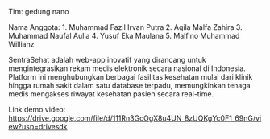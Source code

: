 Tim: gedung nano

Nama Anggota:
1.⁠ ⁠Muhammad Fazil Irvan Putra 
2.⁠ ⁠Aqila Malfa Zahira
3.⁠ ⁠Muhammad Naufal Aulia 
4.⁠ ⁠Yusuf Eka Maulana 
5.⁠ ⁠Malfino Muhammad Willianz 

SentraSehat adalah web-app inovatif yang dirancang untuk mengintegrasikan rekam medis elektronik secara nasional di Indonesia. Platform ini menghubungkan berbagai fasilitas kesehatan mulai dari klinik hingga rumah sakit dalam satu database terpadu, memungkinkan tenaga medis mengakses riwayat kesehatan pasien secara real-time.

Link demo video: https://drive.google.com/file/d/111Rn3GcOgX8u4UN_8zUQKgYc0F1_69nG/view?usp=drivesdk
